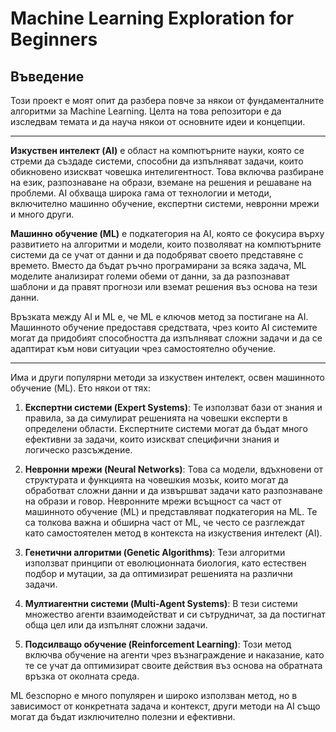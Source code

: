 # Machine Learning Exploration for Beginners

## Въведение
Този проект е моят опит да разбера повче за някои от фундаменталните алгоритми за Machine Learning. Целта на това репозитори е да изследвам темата и да науча някои от основните идеи и концепции.

---

**Изкуствен интелект (AI)** е област на компютърните науки, която се стреми да създаде системи, способни да изпълняват задачи, които обикновено изискват човешка интелигентност. Това включва разбиране на език, разпознаване на образи, вземане на решения и решаване на проблеми. AI обхваща широка гама от технологии и методи, включително машинно обучение, експертни системи, невронни мрежи и много други.

**Машинно обучение (ML)** е подкатегория на AI, която се фокусира върху развитието на алгоритми и модели, които позволяват на компютърните системи да се учат от данни и да подобряват своето представяне с времето. Вместо да бъдат ръчно програмирани за всяка задача, ML моделите анализират големи обеми от данни, за да разпознават шаблони и да правят прогнози или вземат решения въз основа на тези данни.

Връзката между AI и ML е, че ML е ключов метод за постигане на AI. Машинното обучение предоставя средствата, чрез които AI системите могат да придобият способността да изпълняват сложни задачи и да се адаптират към нови ситуации чрез самостоятелно обучение.

---

Има и други популярни методи за изкуствен интелект, освен машинното обучение (ML). Ето някои от тях:

1. **Експертни системи (Expert Systems)**: Те използват бази от знания и правила, за да симулират решенията на човешки експерти в определени области. Експертните системи могат да бъдат много ефективни за задачи, които изискват специфични знания и логическо разсъждение.

2. **Невронни мрежи (Neural Networks)**: Това са модели, вдъхновени от структурата и функцията на човешкия мозък, които могат да обработват сложни данни и да извършват задачи като разпознаване на образи и говор. Невронните мрежи всъщност са част от машинното обучение (ML) и представляват подкатегория на ML. Те са толкова важна и обширна част от ML, че често се разглеждат като самостоятелен метод в контекста на изкуствения интелект (AI).

3. **Генетични алгоритми (Genetic Algorithms)**: Тези алгоритми използват принципи от еволюционната биология, като естествен подбор и мутации, за да оптимизират решенията на различни задачи.

4. **Мултиагентни системи (Multi-Agent Systems)**: В тези системи множество агенти взаимодействат и си сътрудничат, за да постигнат обща цел или да изпълнят сложни задачи.

5. **Подсилващо обучение (Reinforcement Learning)**: Този метод включва обучение на агенти чрез възнаграждение и наказание, като те се учат да оптимизират своите действия въз основа на обратната връзка от околната среда.

ML безспорно е много популярен и широко използван метод, но в зависимост от конкретната задача и контекст, други методи на AI също могат да бъдат изключително полезни и ефективни.